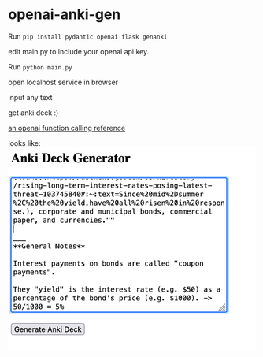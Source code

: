 # openai-anki-gen

Run `pip install pydantic openai flask genanki`

edit main.py to include your openai api key.

Run `python main.py`

open localhost service in browser

input any text

get anki deck :)

[an openai function calling reference](https://medium.com/dev-bits/a-clear-guide-to-openai-function-calling-with-python-dcbc200c5d70)

 looks like:
 ![alt text](./Screenshot2023-10-06at8.12.19PM.png)
